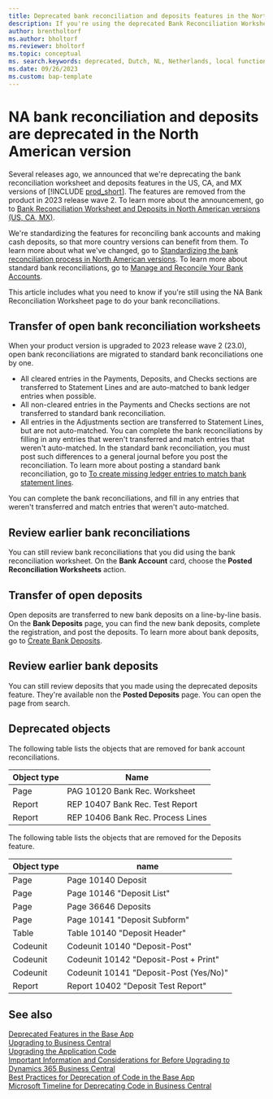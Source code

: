 ```yaml
---
title: Deprecated bank reconciliation and deposits features in the North American version
description: If you're using the deprecated Bank Reconciliation Worksheet and Deposits features in the US, CA, and MX versions, this article can help you understand what to do after you upgrade to 2023 release wave 2.
author: brentholtorf
ms.author: bholtorf
ms.reviewer: bholtorf
ms.topic: conceptual
ms. search.keywords: deprecated, Dutch, NL, Netherlands, local functionality
ms.date: 09/26/2023
ms.custom: bap-template
---
```


# NA bank reconciliation and deposits are deprecated in the North American version

Several releases ago, we announced that we're deprecating the bank reconciliation worksheet and deposits features in the US, CA, and MX versions of [!INCLUDE [prod_short](../developer/includes/prod_short.md)]. The features are removed from the product in 2023 release wave 2. To learn more about the announcement, go to [Bank Reconciliation Worksheet and Deposits in North American versions (US, CA, MX)](deprecated-features-w1.md#bank-reconciliation-worksheet-and-deposits-in-north-american-versions-us-ca-mx).

We're standardizing the features for reconciling bank accounts and making cash deposits, so that more country versions can benefit from them. To learn more about what we've changed, go to [Standardizing the bank reconciliation process in North American versions](/dynamics365-release-plan/2022wave1/smb/dynamics365-business-central/standardizing-bank-reconciliation-process-north-american-versions). To learn more about standard bank reconciliations, go to [Manage and Reconcile Your Bank Accounts](/dynamics365/business-central/bank-manage-bank-accounts).

This article includes what you need to know if you're still using the NA Bank Reconciliation Worksheet page to do your bank reconciliations.

## Transfer of open bank reconciliation worksheets

When your product version is upgraded to 2023 release wave 2 (23.0), open bank reconciliations are migrated to standard bank reconciliations one by one. 

* All cleared entries in the Payments, Deposits, and Checks sections are transferred to Statement Lines and are auto-matched to bank ledger entries when possible.
* All non-cleared entries in the Payments and Checks sections are not transferred to standard bank reconciliation.
* All entries in the Adjustments section are transferred to Statement Lines, but are not auto-matched. You can complete the bank reconciliations by filling in any entries that weren't transferred and match entries that weren't auto-matched. In the standard bank reconciliation, you must post such differences to a general journal before you post the reconciliation. To learn more about posting a standard bank reconciliation, go to [To create missing ledger entries to match bank statement lines](/dynamics365/business-central/bank-how-reconcile-bank-accounts-separately#to-create-missing-ledger-entries-to-match-bank-statement-lines).

You can complete the bank reconciliations, and fill in any entries that weren't transferred and match entries that weren't auto-matched.

## Review earlier bank reconciliations

You can still review bank reconciliations that you did using the bank reconciliation worksheet. On the **Bank Account** card, choose the **Posted Reconciliation Worksheets** action.

## Transfer of open deposits

Open deposits are transferred to new bank deposits on a line-by-line basis. On the **Bank Deposits** page, you can find the new bank deposits, complete the registration, and post the deposits. To learn more about bank deposits, go to [Create Bank Deposits](/dynamics365/business-central/bank-create-bank-deposits).

## Review earlier bank deposits

You can still review deposits that you made using the deprecated deposits feature. They're available non the **Posted Deposits** page. You can open the page from search. 

## Deprecated objects

The following table lists the objects that are removed for bank account reconciliations.

|Object type  |Name  |
|---------|---------|
|Page     |PAG 10120 Bank Rec. Worksheet         |
|Report   |REP 10407 Bank Rec. Test Report         |
|Report   |REP 10406 Bank Rec. Process Lines         |

The following table lists the objects that are removed for the Deposits feature.

|Object type  |name  |
|---------|---------|
|Page     |Page 10140 Deposit        |
|Page     |Page 10146 "Deposit List"         |
|Page     |Page 36646 Deposits         |
|Page     |Page 10141 "Deposit Subform"         |
|Table    |Table 10140 "Deposit Header"        |
|Codeunit |Codeunit 10140 "Deposit-Post"         |
|Codeunit |Codeunit 10142 "Deposit-Post + Print"         |
|Codeunit |Codeunit 10141 "Deposit-Post (Yes/No)"         |
|Report   |Report 10402 "Deposit Test Report"         |

## See also

[Deprecated Features in the Base App](deprecated-features-w1.md)  
[Upgrading to Business Central](upgrading-to-business-central.md)  
[Upgrading the Application Code](upgrading-the-application-code.md)  
[Important Information and Considerations for Before Upgrading to Dynamics 365 Business Central](upgrade-considerations.md)  
[Best Practices for Deprecation of Code in the Base App](../developer/devenv-deprecation-guidelines.md)  
[Microsoft Timeline for Deprecating Code in Business Central](../developer/devenv-deprecation-timeline.md)